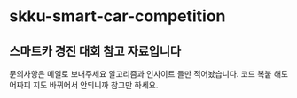 # skku-smart-car-competition

## 스마트카 경진 대회 참고 자료입니다
문의사항은 메일로 보내주세요
알고리즘과 인사이트 들만 적어놨습니다.
코드 복붙 해도 어짜피 지도 바뀌어서 안되니까 참고만 하세요.
